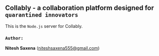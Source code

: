 ## Collably - a collaboration platform designed for `quarantined innovators`

This is the `Node.js` server for Collably.

### `Author:`
**Nitesh Saxena** (niteshsaxena555@gmail.com)